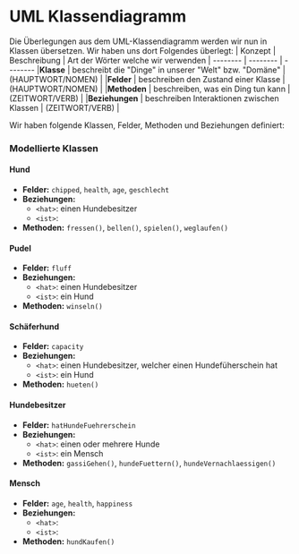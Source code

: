 # UML Klassendiagramm

Die Überlegungen aus dem UML-Klassendiagramm werden wir nun in Klassen übersetzen. Wir haben uns dort Folgendes überlegt:
| Konzept | Beschreibung | Art der Wörter welche wir verwenden |
-------- | -------- | --------
|**Klasse** | beschreibt die "Dinge" in unserer "Welt" bzw. "Domäne" | (HAUPTWORT/NOMEN) |
|**Felder** | beschreiben den Zustand einer Klasse | (HAUPTWORT/NOMEN) |
|**Methoden** | beschreiben, was ein Ding tun kann  | (ZEITWORT/VERB) |
|**Beziehungen** | beschreiben Interaktionen zwischen Klassen | (ZEITWORT/VERB) |

Wir haben folgende Klassen, Felder, Methoden und Beziehungen definiert:

### Modellierte Klassen

#### Hund
- **Felder:** `chipped`, `health`, `age`, `geschlecht`
- **Beziehungen:**
  - `<hat>`: einen Hundebesitzer
  - `<ist>`:
- **Methoden:** `fressen()`, `bellen()`, `spielen()`, `weglaufen()`

#### Pudel
- **Felder:** `fluff`
- **Beziehungen:**
  - `<hat>`: einen Hundebesitzer
  - `<ist>`: ein Hund
- **Methoden:** `winseln()`

#### Schäferhund
- **Felder:** `capacity`
- **Beziehungen:**
  - `<hat>`: einen Hundebesitzer, welcher einen Hundefüherschein hat
  - `<ist>`: ein Hund
- **Methoden:** `hueten()`

#### Hundebesitzer
- **Felder:** `hatHundeFuehrerschein`
- **Beziehungen:**
  - `<hat>`: einen oder mehrere Hunde
  - `<ist>`: ein Mensch
- **Methoden:** `gassiGehen()`, `hundeFuettern()`, `hundeVernachlaessigen()`

#### Mensch
- **Felder:** `age`, `health`, `happiness`
- **Beziehungen:**
  - `<hat>`:
  - `<ist>`:
- **Methoden:** `hundKaufen()`
